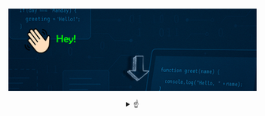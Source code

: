 
![Bienvenido a mi perfil](bannergif.gif)

<details>
<summary align="center"> 
☝
</summary>

<br />
<h2 align="center"> Hola! soy Jairo 👋</h2>

<br />
<p align="center">
 Programador Junior con conocimientos básicos en ingeniería, me encanta la resolución de problemas, buscar soluciones eficientes y </p>
<h3 align="center"> ¡Disfrutar del proceso! 💪 </h3>



<p align="center">
 Comencé estudiando Ingeniería Eléctrica en 2016, ya que una de mis pasiones son las matemáticas, la física y la resolución de problemas. Tras años de estudio y dedicación y varias asignaturas que involucraban programación,
</p>
<h3 align="center">
¡Quedé fascinado! 🤯
</h3>


<br />
<div style="display: inline-block; text-align: left; max-width: 300px;">
 <h3>🚀 Lenguajes 🚀</h3> 

- ☕ Java  
- 🌐 HTML  
- 🎨 CSS  
- 🗄️ MySQL  

<h3>🛠️ Tecnologías 🛠️</h3>

- 🧩 VS Code  
- 🐙 Git / GitHub  
- 🎨 Photoshop (Básico)
</div>
</details>

